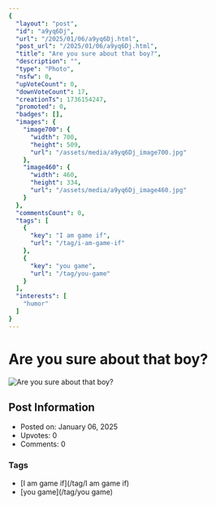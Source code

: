 ```yaml
---
{
  "layout": "post",
  "id": "a9yq6Dj",
  "url": "/2025/01/06/a9yq6Dj.html",
  "post_url": "/2025/01/06/a9yq6Dj.html",
  "title": "Are you sure about that boy?",
  "description": "",
  "type": "Photo",
  "nsfw": 0,
  "upVoteCount": 0,
  "downVoteCount": 17,
  "creationTs": 1736154247,
  "promoted": 0,
  "badges": [],
  "images": {
    "image700": {
      "width": 700,
      "height": 509,
      "url": "/assets/media/a9yq6Dj_image700.jpg"
    },
    "image460": {
      "width": 460,
      "height": 334,
      "url": "/assets/media/a9yq6Dj_image460.jpg"
    }
  },
  "commentsCount": 0,
  "tags": [
    {
      "key": "I am game if",
      "url": "/tag/i-am-game-if"
    },
    {
      "key": "you game",
      "url": "/tag/you-game"
    }
  ],
  "interests": [
    "humor"
  ]
}
---
```


# Are you sure about that boy?

![Are you sure about that boy?](/assets/media/a9yq6Dj_image700.jpg)

## Post Information

- Posted on: January 06, 2025
- Upvotes: 0
- Comments: 0

### Tags

- [I am game if](/tag/I am game if)
- [you game](/tag/you game)

